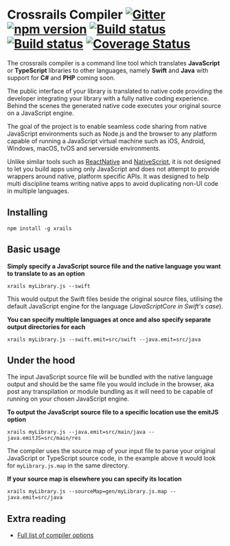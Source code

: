 # Crossrails Compiler [![Gitter][gitter-image]][gitter-url] [![npm version][version-image]][package-url] [![Build status][travis-image]][travis-url] [![Build status][appveyor-image]][appveyor-url] [![Coverage Status][coverage-image]][coverage-url]

The crossrails compiler is a command line tool which translates **JavaScript** or **TypeScript** libraries to other languages, namely **Swift** and **Java** with support for **C#** and **PHP** coming soon. 

The public interface of your library is translated to native code providing the developer integrating your library with a fully native coding experience. Behind the scenes the generated native code executes your original source on a JavaScript engine.

The goal of the project is to enable seamless code sharing from native JavaScript environments such as Node.js and the browser to any platform capable of running a JavaScript virtual machine such as iOS, Android, Windows, macOS, tvOS and serverside environments. 

Unlike similar tools such as [ReactNative](https://facebook.github.io/react-native/) and [NativeScript](https://www.nativescript.org/), it is not designed to let you build apps using only JavaScript and does not attempt to provide wrappers around native, platform specific APIs. It was designed to help multi discipline teams writing native apps to avoid duplicating non-UI code in multiple languages.

## Installing

```shell
npm install -g xrails
```

## Basic usage

**Simply specify a JavaScript source file and the native language you want to translate to as an option**
```shell
xrails myLibrary.js --swift
```
This would output the Swift files beside the original source files, utilising the default JavaScript engine for the language (*JavaScriptCore in Swift's case*). 

**You can specify multiple languages at once and also specify separate output directories for each**
```shell
xrails myLibrary.js --swift.emit=src/swift --java.emit=src/java
``` 

## Under the hood

The input JavaScript source file will be bundled with the native language output and should be the same file you would include in the browser, aka post any transpilation or module bundling as it will need to be capable of running on your chosen JavaScript engine.

**To output the JavaScript source file to a specific location use the emitJS option**
```shell
xrails myLibrary.js --java.emit=src/main/java --java.emitJS=src/main/res
```

The compiler uses the source map of your input file to parse your original JavaScript or TypeScript source code, in the example above it would look for `myLibrary.js.map` in the same directory.

**If your source map is elsewhere you can specify its location**
```shell
xrails myLibrary.js --sourceMap=gen/myLibrary.js.map --java.emit=src/java
```

## Extra reading 

*  [Full  list of compiler options](https://github.com/crossrails/compiler/wiki/Compiler-Options)

[package-url]: https://www.npmjs.com/package/xrails
[version-image]: https://badge.fury.io/js/xrails.svg
[downloads-image]: https://img.shields.io/npm/dt/xrails.svg
[travis-image]: https://travis-ci.org/crossrails/compiler.svg?branch=master
[travis-url]: https://travis-ci.org/crossrails/compiler
[appveyor-image]: https://ci.appveyor.com/api/projects/status/0enfw6ngp6vsgqlt?svg=true
[appveyor-url]: https://ci.appveyor.com/project/Crossrails/compiler
[gitter-image]: https://badges.gitter.im/crossrails/compiler.svg
[gitter-url]: https://gitter.im/crossrails/compiler?utm_source=badge&utm_medium=badge&utm_campaign=pr-badge&utm_content=badge
[coverage-image]:https://codecov.io/gh/crossrails/compiler/branch/master/graph/badge.svg
[coverage-url]:https://codecov.io/gh/crossrails/compiler
